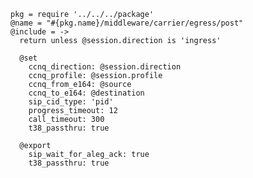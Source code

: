     pkg = require '../../../package'
    @name = "#{pkg.name}/middleware/carrier/egress/post"
    @include = ->
      return unless @session.direction is 'ingress'

      @set
        ccnq_direction: @session.direction
        ccnq_profile: @session.profile
        ccnq_from_e164: @source
        ccnq_to_e164: @destination
        sip_cid_type: 'pid'
        progress_timeout: 12
        call_timeout: 300
        t38_passthru: true

      @export
        sip_wait_for_aleg_ack: true
        t38_passthru: true
